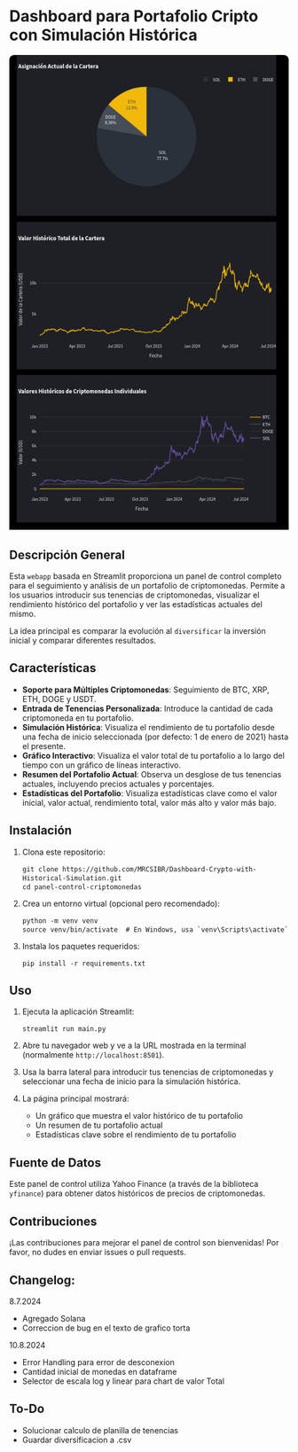 
# Dashboard para Portafolio Cripto con Simulación Histórica

![Preview](https://github.com/MRCSIBR/Dashboard-Crypto-with-Historical-Simulation/blob/main/Dashboard_v2.jpg)

## Descripción General

Esta `webapp` basada en Streamlit proporciona un panel de control completo para el seguimiento y análisis de un portafolio de criptomonedas. Permite a los usuarios introducir sus tenencias de criptomonedas, visualizar el rendimiento histórico del portafolio y ver las estadísticas actuales del mismo.    

La idea principal es comparar la evolución al `diversificar` la inversión inicial y comparar diferentes resultados.

## Características

- **Soporte para Múltiples Criptomonedas**: Seguimiento de BTC, XRP, ETH, DOGE y USDT.
- **Entrada de Tenencias Personalizada**: Introduce la cantidad de cada criptomoneda en tu portafolio.
- **Simulación Histórica**: Visualiza el rendimiento de tu portafolio desde una fecha de inicio seleccionada (por defecto: 1 de enero de 2021) hasta el presente.
- **Gráfico Interactivo**: Visualiza el valor total de tu portafolio a lo largo del tiempo con un gráfico de líneas interactivo.
- **Resumen del Portafolio Actual**: Observa un desglose de tus tenencias actuales, incluyendo precios actuales y porcentajes.
- **Estadísticas del Portafolio**: Visualiza estadísticas clave como el valor inicial, valor actual, rendimiento total, valor más alto y valor más bajo.

## Instalación

1. Clona este repositorio:
   ```
   git clone https://github.com/MRCSIBR/Dashboard-Crypto-with-Historical-Simulation.git
   cd panel-control-criptomonedas
   ```

2. Crea un entorno virtual (opcional pero recomendado):
   ```
   python -m venv venv
   source venv/bin/activate  # En Windows, usa `venv\Scripts\activate`
   ```

3. Instala los paquetes requeridos:
   ```
   pip install -r requirements.txt
   ```

## Uso

1. Ejecuta la aplicación Streamlit:
   ```
   streamlit run main.py
   ```

2. Abre tu navegador web y ve a la URL mostrada en la terminal (normalmente `http://localhost:8501`).

3. Usa la barra lateral para introducir tus tenencias de criptomonedas y seleccionar una fecha de inicio para la simulación histórica.

4. La página principal mostrará:
   - Un gráfico que muestra el valor histórico de tu portafolio
   - Un resumen de tu portafolio actual
   - Estadísticas clave sobre el rendimiento de tu portafolio

## Fuente de Datos

Este panel de control utiliza Yahoo Finance (a través de la biblioteca `yfinance`) para obtener datos históricos de precios de criptomonedas.


## Contribuciones

¡Las contribuciones para mejorar el panel de control son bienvenidas! Por favor, no dudes en enviar issues o pull requests.

## Changelog: 

8.7.2024
- Agregado Solana
- Correccion de bug en el texto de grafico torta

10.8.2024

- Error Handling para error de desconexion
- Cantidad inicial de monedas en dataframe
- Selector de escala log y linear para chart de valor Total

## To-Do

- Solucionar calculo de planilla de tenencias
- Guardar diversificacion a .csv


